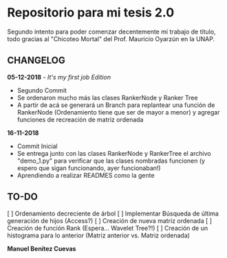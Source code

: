 # Repositorio para mi tesis 2.0
Segundo intento para poder comenzar decentemente mi trabajo de título, todo gracias al "Chicoteo Mortal" del Prof. Mauricio Oyarzún en la UNAP.

## CHANGELOG
**05-12-2018** - _It's my first job Edition_
* Segundo Commit
* Se ordenaron mucho más las clases RankerNode y Ranker Tree
* A partir de acá se generará un Branch para replantear una función de RankerNode (Ordenamiento tiene que ser de mayor a menor) y agregar funciones de recreación de matriz ordenada

**16-11-2018**
* Commit Inicial
* Se entrega junto con las clases RankerNode y RankerTree el archivo "demo_1.py" para verificar que las clases nombradas funcionen (y espero que sigan funcionando, ayer funcionaban!)
* Aprendiendo a realizar READMES como la gente

## TO-DO
[ ] Ordenamiento decreciente de árbol
[ ] Implementar Búsqueda de última generación de hijos (Access?)
[ ] Creación de nueva matriz ordenada
[ ] Creación de función Rank (Espera... Wavelet Tree?!)
[ ] Creación de un histograma para lo anterior (Matriz anterior vs. Matriz ordenada) 


**Manuel Benítez Cuevas**
